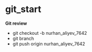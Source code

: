 # git_start

<strong> Git review</strong>

- git checkout -b nurhan_aliyev_7642
- git branch
- git push origin nurhan_aliyev_7642